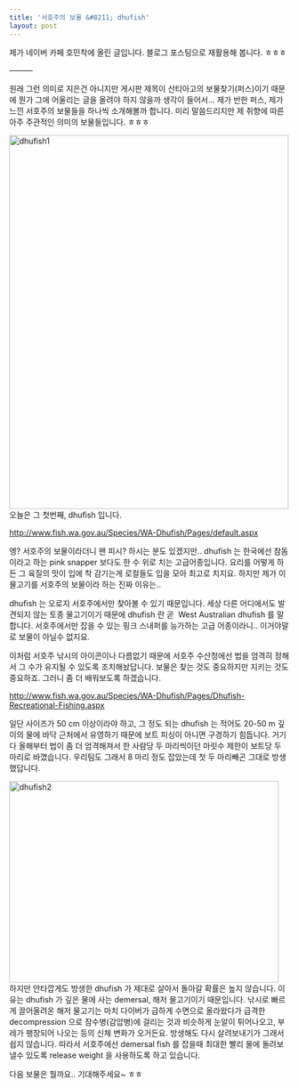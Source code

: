 ```yaml
---
title: '서호주의 보물 &#8211; dhufish'
layout: post
---
```

제가 네이버 카페 호민착에 올린 글입니다. 블로그 포스팅으로 재활용해 봅니다. ㅎㅎㅎ

&#8212;&#8212;&#8212;

원래 그런 의미로 지은건 아니지만 게시판 제목이 산티아고의 보물찾기(퍼스)이기 때문에 뭔가 그에 어울리는 글을 올려야 하지 않을까 생각이 들어서&#8230; 제가 반한 퍼스, 제가 느낀 서호주의 보물들을 하나씩 소개해볼까 합니다. 미리 말씀드리지만 제 취향에 따른 아주 주관적인 의미의 보물들입니다. ㅎㅎㅎ

[<img class="aligncenter  wp-image-670" alt="dhufish1" src="http://w12ard.github.io/wp-content/uploads/2013/09/dhufish1.jpg" width="502" height="672" />][1]  
오늘은 그 첫번째, dhufish 입니다.

<http://www.fish.wa.gov.au/Species/WA-Dhufish/Pages/default.aspx>

엥? 서호주의 보물이라더니 왠 피시? 하시는 분도 있겠지만.. dhufish 는 한국에선 참돔이라고 하는 pink snapper 보다도 한 수 위로 치는 고급어종입니다. 요리를 어떻게 하든 그 육질의 맛이 입에 착 감기는게 로컬들도 입을 모아 최고로 치지요. 하지만 제가 이 물고기를 서호주의 보물이라 하는 진짜 이유는..

dhufish 는 오로지 서호주에서만 찾아볼 수 있기 때문입니다. 세상 다른 어디에서도 발견되지 않는 토종 물고기이기 때문에 dhufish 란 곧  West Australian dhufish 를 말합니다. 서호주에서만 잡을 수 있는 핑크 스내퍼를 능가하는 고급 어종이라니.. 이거야말로 보물이 아닐수 없지요.

이처럼 서호주 낚시의 아이콘이나 다름없기 때문에 서호주 수산청에선 법을 엄격히 정해서 그 수가 유지될 수 있도록 조치해놨답니다. 보물은 찾는 것도 중요하지만 지키는 것도 중요하죠. 그러니 좀 더 배워보도록 하겠습니다.

<http://www.fish.wa.gov.au/Species/WA-Dhufish/Pages/Dhufish-Recreational-Fishing.aspx>

일단 사이즈가 50 cm 이상이라야 하고, 그 정도 되는 dhufish 는 적어도 20-50 m 깊이의 물에 바닥 근처에서 유영하기 때문에 보트 피싱이 아니면 구경하기 힘듭니다. 거기다 올해부터 법이 좀 더 엄격해져서 한 사람당 두 마리씩이던 마릿수 제한이 보트당 두 마리로 바꼈습니다. 우리팀도 그래서 8 마리 정도 잡았는데 첫 두 마리빼곤 그대로 방생했답니다.

[<img class="aligncenter  wp-image-671" alt="dhufish2" src="http://w12ard.github.io/wp-content/uploads/2013/09/dhufish2.jpg" width="484" height="362" />][2]  
하지만 안타깝게도 방생한 dhufish 가 제대로 살아서 돌아갈 확률은 높지 않습니다. 이유는 dhufish 가 깊은 물에 사는 demersal, 해저 물고기이기 때문입니다. 낚시로 빠르게 끌어올려온 해저 물고기는 마치 다이버가 급하게 수면으로 올라왔다가 급격한 decompression 으로 잠수병(감압병)에 걸리는 것과 비슷하게 눈알이 튀어나오고, 부레가 팽창되어 나오는 등의 신체 변화가 오거든요. 방생해도 다시 살려보내기가 그래서 쉽지 않습니다. 따라서 서호주에선 demersal fish 를 잡을때 최대한 빨리 물에 돌려보낼수 있도록 release weight 을 사용하도록 하고 있습니다.

다음 보물은 뭘까요.. 기대해주세요~ ㅎㅎ

 [1]: http://w12ard.github.io/wp-content/uploads/2013/09/dhufish1.jpg
 [2]: http://w12ard.github.io/wp-content/uploads/2013/09/dhufish2.jpg